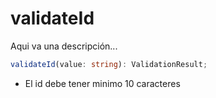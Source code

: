 # validateId

Aqui va una descripción...

```typescript
validateId(value: string): ValidationResult;
```

- El id debe tener minimo 10 caracteres

